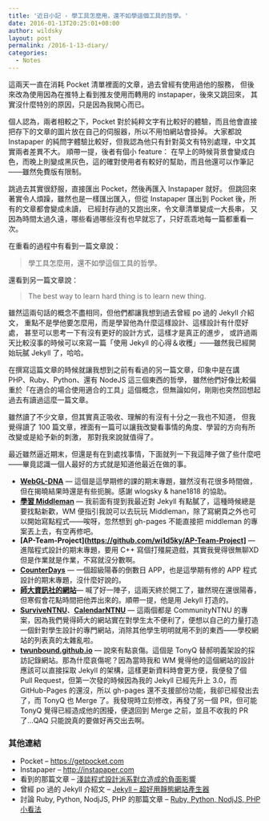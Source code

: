 ```yaml
---
title: '近日小記 - 學工具怎麼用，還不如學這個工具的哲學。'
date: 2016-01-13T20:25:01+08:00
author: wildsky
layout: post
permalink: /2016-1-13-diary/
categories:
  - Notes
---
```


這兩天一直在消耗 Pocket 清單裡面的文章，過去曾經有使用過他的服務，
但後來改為使用因為在推特上看到推友使用而轉用的 instapaper，後來又跳回來，
其實沒什麼特別的原因，只是因為我開心而已。

個人認為，兩者相較之下，Pocket 對於純粹文字有比較好的體驗，而且他會直接把存下的文章的圖片放在自己的伺服器，所以不用怕網站會掛掉。
大家都說 Instapaper 的純問字體驗比較好，但我認為他只有針對英文有特別處理，中文其實兩者差異不大。
順帶一提，後者有個小 feature：
在早上的時候背景會變成白色，而晚上則變成黑灰色，這的確對使用者有較好的幫助，而且他還可以作筆記——雖然免費版有限制。

跳過去其實很舒服，直接匯出 Pocket，然後再匯入 Instapaper 就好。
但跳回來著實令人煩躁，雖然也是一樣匯出匯入，但從 Instapaper 匯出到 Pocket 後，所有的文章都會變成未讀，
已經封存過的又跑出來，令文章清單變成一大長串，
又因為時間太過久遠，哪些看過哪些沒有也早就忘了，只好乖乖地每一篇都重看一次。

在重看的過程中有看到一篇文章說：

> 學工具怎麼用，還不如學這個工具的哲學。

還看到另一篇文章說：

> The best way to learn hard thing is to learn new thing.

雖然這兩句話的概念不盡相同，但他們都讓我想到過去曾經 po 過的 Jekyll 介紹文，
重點不是學他要怎麼用，而是學習他為什麼這樣設計、這樣設計有什麼好處，
甚至可以思考一下有沒有更好的設計方式，這樣才是真正的進步，
或許過兩天比較沒事的時候可以來寫一篇「使用 Jekyll 的心得＆收穫」——雖然我已經開始玩膩 Jekyll 了，哈哈。

在撰寫這篇文章的時候就讓我想到之前有看過的另一篇文章，印象中是在講 PHP、Ruby、Python、還有 NodeJS 這三個東西的哲學，
雖然他們好像比較偏重於「在適合的場合使用適合的工具」這個概念，但無論如何，剛剛也突然回想起過去有讀過這麼一篇文章。

雖然讀了不少文章，但其實真正吸收、理解的有沒有十分之一我也不知道，
但我覺得讀了 100 篇文章，裡面有一篇可以讓我改變看事情的角度、學習的方向有所改變或是給予新的刺激，
那對我來說就值得了。

最近雖然逼近期末，但還是有在到處找事情，下面就列一下我這陣子做了些什麼吧——畢竟認識一個人最好的方式就是知道他最近在做的事。

- **[WebGL-DNA](http://wi1d5ky.github.io/WebGL-DNA/)** — 這個是這學期修的課的期末專題，雖然沒有花很多時間做，但在揭曉結果時還是有些扼腕。感謝 wlogsky & hane1818 的協助。
- **[學習 Middleman](https://github.com/wi1d5ky/wi1d5ky.github.io")** — 我前面有提到我最近對 Jekyll 有點膩了，這種時候總是要找點新歡，WM 便指引我說可以去玩玩 Middleman，除了寫網頁之外也可以開始寫點程式——唉呀，忽然想到 gh-pages 不能直接把 middleman 的專案丟上去，有空再修吧。
- **[AP-Team-Project](https://github.com/wi1d5ky/AP-Team-Project]** — 進階程式設計的期末專題，要用 C++ 寫個打殭屍遊戲，其實我覺得很無聊XD 但是作業就是作業，不寫就沒分數啊。
- **[CounterDays](https://github.com/wi1d5ky/CounterDays)** — 一個超級陽春的倒數日 APP，也是這學期有修的 APP 程式設計的期末專題，沒什麼好說的。
- **[師大資訊社的網站](http://ntnucic.github.io/)**— 喊了好一陣子，這兩天終於開工了，雖然現在還很陽春，但寒假會花點時間把他弄出來的。順帶一提，他是用 Jekyll 打造的。
- **[SurviveNTNU](http://survive.ntnu.com.tw/)**、**[CalendarNTNU](http://calendar.ntnu.com.tw/)** — 這兩個都是 CommunityNTNU 的專案，因為我們覺得師大的網站實在對學生太不便利了，便想以自己的力量打造一個針對學生設計的專門網站，消除其他學生明明就用不到的東西——學校網站的列表真的太雜亂啦。
- **[twunbound.github.io](http://twunbound.github.io)** — 說來有點哀傷。這個是 TonyQ 替郝明義架設的採訪記錄網站。那為什麼哀傷呢？因為當時我和 WM 覺得他的這個網站的設計應該可以直接採取 Jekyll 的架構，這樣更新資料時會更方便，我便發了個 Pull Request，但第一次發的時候因為我的 Jekyll 已經先升上 3.0，而 GitHub-Pages 的還沒，所以 gh-pages 還不支援部份功能，我卻已經發出去了，而 TonyQ 也 Merge 了。我發現時立刻修改，再發了另一個 PR，但可能 TonyQ 覺得已經造成他的困擾，便退回到 Merge 之前，並且不收我的 PR 了…QAQ 只能說真的要做好再交出去啊。

### 其他連結
- Pocket &#8211; <https://getpocket.com>
- Instapaper &#8211; <http://instapaper.com>
- 看到的那篇文章 &#8211; [淺談程式設計派系對立造成的負面影響](https://blog.alphacamp.co/2015/10/20/dont-be-too-religious-in-programing/)
- 曾經 po 過的 Jekyll 介紹文 &#8211; [Jekyll – 超好用靜態網站產生器](/posts/jekyll.html)
- 討論 Ruby, Python, NodjJS, PHP 的那篇文章 &#8211; [Ruby, Python, NodjJS, PHP 小看法](http://freedomknight.me/ruby-python-nodjjs-php-xiao-kan-fa/)
